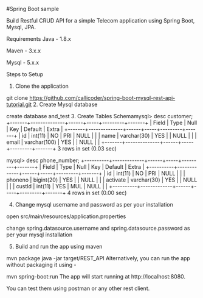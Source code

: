 #Spring Boot sample

Build Restful CRUD API for a simple Telecom application using Spring Boot, Mysql, JPA.

Requirements
Java - 1.8.x

Maven - 3.x.x

Mysql - 5.x.x

Steps to Setup
1. Clone the application

git clone https://github.com/callicoder/spring-boot-mysql-rest-api-tutorial.git
2. Create Mysql database

create database and_test
3. Create Tables Schemamysql> desc customer;
+-------+--------------+------+-----+---------+-------+
| Field | Type         | Null | Key | Default | Extra |
+-------+--------------+------+-----+---------+-------+
| id    | int(11)      | NO   | PRI | NULL    |       |
| name  | varchar(30)  | YES  |     | NULL    |       |
| email | varchar(100) | YES  |     | NULL    |       |
+-------+--------------+------+-----+---------+-------+
3 rows in set (0.03 sec)

mysql> desc phone_number;
+----------+-------------+------+-----+---------+-------+
| Field    | Type        | Null | Key | Default | Extra |
+----------+-------------+------+-----+---------+-------+
| id       | int(11)     | NO   | PRI | NULL    |       |
| phoneno  | bigint(20)  | YES  |     | NULL    |       |
| activate | varchar(30) | YES  |     | NULL    |       |
| custId   | int(11)     | YES  | MUL | NULL    |       |
+----------+-------------+------+-----+---------+-------+
4 rows in set (0.00 sec)

4. Change mysql username and password as per your installation

open src/main/resources/application.properties

change spring.datasource.username and spring.datasource.password as per your mysql installation

5. Build and run the app using maven

mvn package
java -jar target/REST_API
Alternatively, you can run the app without packaging it using -

mvn spring-boot:run
The app will start running at http://localhost:8080.

You can test them using postman or any other rest client.

